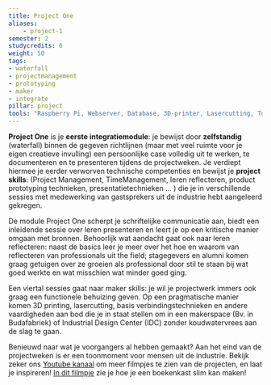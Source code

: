 ```yaml
---
title: Project One
aliases:
    - project-1
semester: 2
studycredits: 6
weight: 50
tags:
- waterfall
- projectmanagement
- prototyping
- maker
- integrate
pillar: project
tools: "Raspberry Pi, Webserver, Database, 3D-printer, Lasercutting, Toggl"
---
```


**Project One** is je **eerste integratiemodule**: je bewijst door **zelfstandig** (waterfall) binnen de gegeven richtlijnen (maar met veel ruimte voor je eigen creatieve invulling) een persoonlijke case volledig uit te werken, te documenteren en te presenteren tijdens de projectweken. Je verdiept hiermee je eerder verworven technische competenties en bewijst je **project skills**: (Project Management, TimeManagement, leren reflecteren, product prototyping technieken, presentatietechnieken ... ) die je in verschillende sessies met medewerking van gastsprekers uit de industrie hebt aangeleerd gekregen.

De module Project One scherpt je schriftelijke communicatie aan, biedt een inleidende sessie over leren presenteren en leert je op een kritische manier omgaan met bronnen.
Behoorlijk wat aandacht gaat ook naar leren reflecteren: naast de basics leer je meer over het hoe en waarom van reflecteren van professionals uit the field; stagegevers en alumni komen graag getuigen over ze groeien als professional door stil te staan bij wat goed werkte en wat misschien wat minder goed ging.  

Een viertal sessies gaat naar maker skills: je wil je projectwerk immers ook graag een functionele behuizing geven. Op een pragmatische manier komen 3D printing, lasercutting, basis verbindingstechnieken en andere vaardigheden aan bod die je in staat stellen om in een makerspace (Bv. in Budafabriek) of Industrial Design Center (IDC) zonder koudwatervrees aan de slag te gaan.

Benieuwd naar wat je voorgangers al hebben gemaakt? Aan het eind van de projectweken is er een toonmoment voor mensen uit de industrie. 
Bekijk zeker ons [Youtube kanaal](https://www.youtube.com/channel/UC6lyX8GadHRNPo7FTzrQtow) om meer filmpjes te zien van de projecten, en laat je inspireren! [In dit filmpje](https://www.youtube.com/watch?v=bsGKQyBfyUs) zie je hoe je een boekenkast slim kan maken!